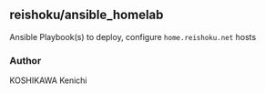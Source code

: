 
## reishoku/ansible_homelab

Ansible Playbook(s) to deploy, configure `home.reishoku.net` hosts

### Author

KOSHIKAWA Kenichi

